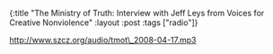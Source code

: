 {:title "The Ministry of Truth: Interview with Jeff Leys from Voices for Creative Nonviolence"
:layout :post
:tags  ["radio"]}

<http://www.szcz.org/audio/tmot\_2008-04-17.mp3>

